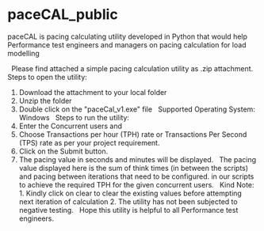 # paceCAL_public
paceCAL is pacing calculating utility developed in Python that would help Performance test engineers and managers on 
pacing calculation for load modelling

 
Please find attached a simple pacing calculation utility as .zip attachment.
 
Steps to open the utility:
 
1. Download the attachment to your local folder
2. Unzip the folder
3. Double click on the "paceCal_v1.exe" file
 
Supported Operating System: Windows
 
Steps to run the utility:
 
1. Enter the Concurrent users and
2. Choose Transactions per hour (TPH) rate or Transactions Per Second (TPS) rate as per your project requirement.
3. Click on the Submit button.
4. The pacing value in seconds and minutes will be displayed.
 
The pacing value displayed here is the sum of think times (in between the scripts) and pacing between iterations that need to be configured.
in our scripts to achieve the required TPH for the given concurrent users.
 
Kind Note: 1. Kindly click on clear to clear the existing values before attempting next iteration of calculation
           2. The utility has not been subjected to negative testing.
 
Hope this utility is helpful to all Performance test engineers.
